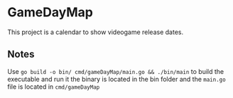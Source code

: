 # GameDayMap

This project is a calendar to show videogame release dates.

## Notes

Use `go build -o bin/ cmd/gameDayMap/main.go && ./bin/main` to build the executable and run it the binary is located in the bin folder and the `main.go` file is located in `cmd/gameDayMap`

